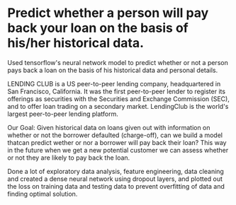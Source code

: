 # Predict whether a person will pay back your loan on the basis of his/her historical data.
Used tensorflow's neural network model to predict whether or not a person pays back a loan on the basis of his historical data and personal details.

LENDING CLUB is a US peer-to-peer lending company, headquartered in San Francisco, California. It was the first peer-to-peer lender to register its offerings as securities with the Securities and Exchange Commission (SEC), and to offer loan trading on a secondary market. LendingClub is the world's largest peer-to-peer lending platform.

Our Goal:
Given historical data on loans given out with information on whether or not the borrower defaulted (charge-off), can we build a model thatcan predict wether or nor a borrower will pay back their loan? This way in the future when we get a new potential customer we can assess whether or not they are likely to pay back the loan.

Done a lot of exploratory data analysis, feature engineering, data cleaning and created a dense neural network using dropout 
layers, and plotted out the loss on training data and testing data to prevent overfitting of data and finding optimal solution.
